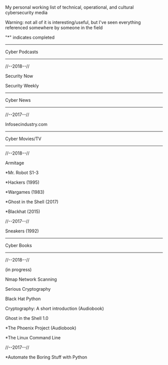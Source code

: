 My personal working list of technical, operational, and cultural cybersecurity media

Warning: not all of it is interesting/useful, but I've seen everything referenced somewhere by someone in the field 

"*" indicates completed

------------------

Cyber Podcasts

------------------

//--2018--// 

Security Now

Security Weekly

------------------

Cyber News

------------------

//--2017--//

Infosecindustry.com

------------------

Cyber Movies/TV

------------------

//--2018--//

Armitage

*Mr. Robot S1-3

*Hackers (1995)

*Wargames (1983)

*Ghost in the Shell (2017)

*Blackhat (2015)

//--2017--//

Sneakers (1992)

------------------

Cyber Books

------------------

//--2018--//

(in progress)

Nmap Network Scanning

Serious Cryptography

Black Hat Python

Cryptography: A short introduction (Audiobook)

Ghost in the Shell 1.0

*The Phoenix Project (Audiobook)

*The Linux Command Line

//--2017--//

*Automate the Boring Stuff with Python
